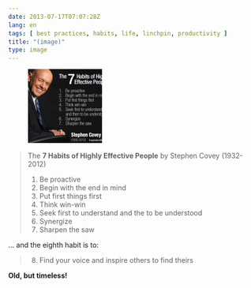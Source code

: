 ```yaml
---
date: 2013-07-17T07:07:28Z
lang: en
tags: [ best practices, habits, life, linchpin, productivity ]
title: "(image)"
type: image
---
```


<figure>
<a
href="https://hugo.ferreira.cc/the-7-habits-of-highly-effective-people-by-stephen/attachment/439/"
rel="attachment"><img
src="tumblr_mq3d8pfAIf1qz82meo1_1280-150x150.png"
width="150" height="150" /></a></figure>

> The **7 Habits of Highly Effective People** by Stephen Covey
> (1932-2012)
>
> 1.  Be proactive
> 2.  Begin with the end in mind
> 3.  Put first things first
> 4.  Think win-win
> 5.  Seek first to understand and the to be understood
> 6.  Synergize
> 7.  Sharpen the saw

... and the eighth habit is to:

> 8.  Find your voice and inspire others to find theirs

**Old, but timeless!**


